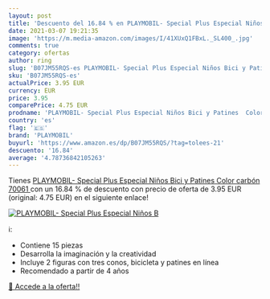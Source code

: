 ```yaml
---
layout: post
title: 'Descuento del 16.84 % en PLAYMOBIL- Special Plus Especial Niños B'
date: 2021-03-07 19:21:35
image: 'https://m.media-amazon.com/images/I/41XUxQ1FBxL._SL400_.jpg'
comments: true
category: ofertas
author: ring
slug: 'B07JM55RQS-es PLAYMOBIL- Special Plus Especial Niños Bici y Patines...'
sku: 'B07JM55RQS-es'
actualPrice: 3.95 EUR
currency: EUR
price: 3.95
comparePrice: 4.75 EUR
prodname: 'PLAYMOBIL- Special Plus Especial Niños Bici y Patines  Color carbón  70061 '
country: 'es'
flag: '🇪🇸'
brand: 'PLAYMOBIL'
buyurl: 'https://www.amazon.es/dp/B07JM55RQS/?tag=tolees-21'
descuento: '16.84'
average: '4.78736842105263'
---
```


Tienes [PLAYMOBIL- Special Plus Especial Niños Bici y Patines  Color carbón  70061 ](https://www.amazon.es/dp/B07JM55RQS/?tag=tolees-21) con un 16.84 % de descuento con precio de oferta de 3.95 EUR (original: 4.75 EUR) en el siguiente enlace!

[![PLAYMOBIL- Special Plus Especial Niños B](https://m.media-amazon.com/images/I/41XUxQ1FBxL._SL400_.jpg)](https://www.amazon.es/dp/B07JM55RQS/?tag=tolees-21)

ℹ️:

- Contiene 15 piezas
- Desarrolla la imaginación y la creatividad
- Incluye 2 figuras con tres conos, bicicleta y patines en línea
- Recomendado a partir de 4 años

[🛒 Accede a la oferta!!](https://www.amazon.es/dp/B07JM55RQS/?tag=tolees-21)
